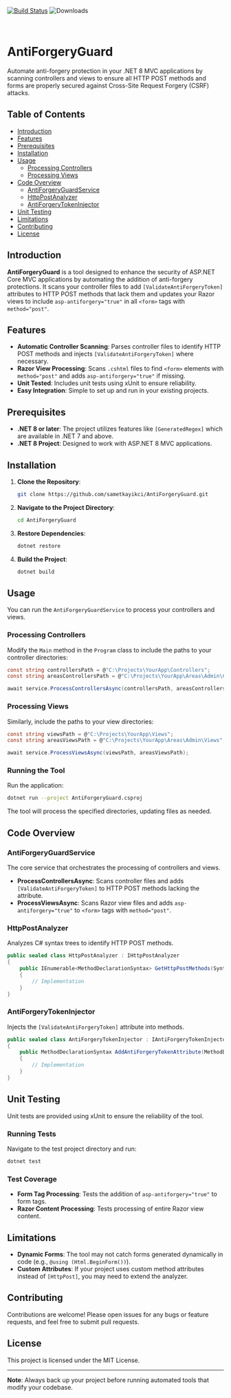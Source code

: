 [![Build Status](https://github.com/sametkayikci/AntiForgeryGuard/actions/workflows/ci.yml/badge.svg)](https://github.com/sametkayikci/AntiForgeryGuard/actions) 
![Downloads](https://img.shields.io/github/downloads/sametkayikci/AntiForgeryGuard/total.svg)

﻿
# AntiForgeryGuard

Automate anti-forgery protection in your .NET 8 MVC applications by scanning controllers and views to ensure all HTTP POST methods and forms are properly secured against Cross-Site Request Forgery (CSRF) attacks.

## Table of Contents

- [Introduction](#introduction)
- [Features](#features)
- [Prerequisites](#prerequisites)
- [Installation](#installation)
- [Usage](#usage)
    - [Processing Controllers](#processing-controllers)
    - [Processing Views](#processing-views)
- [Code Overview](#code-overview)
    - [AntiForgeryGuardService](#antiforgeryguardservice)
    - [HttpPostAnalyzer](#httppostanalyzer)
    - [AntiForgeryTokenInjector](#antiforgerytokeninjector)
- [Unit Testing](#unit-testing)
- [Limitations](#limitations)
- [Contributing](#contributing)
- [License](#license)

## Introduction

**AntiForgeryGuard** is a tool designed to enhance the security of ASP.NET Core MVC applications by automating the addition of anti-forgery protections. It scans your controller files to add `[ValidateAntiForgeryToken]` attributes to HTTP POST methods that lack them and updates your Razor views to include `asp-antiforgery="true"` in all `<form>` tags with `method="post"`.

## Features

- **Automatic Controller Scanning**: Parses controller files to identify HTTP POST methods and injects `[ValidateAntiForgeryToken]` where necessary.
- **Razor View Processing**: Scans `.cshtml` files to find `<form>` elements with `method="post"` and adds `asp-antiforgery="true"` if missing.
- **Unit Tested**: Includes unit tests using xUnit to ensure reliability.
- **Easy Integration**: Simple to set up and run in your existing projects.

## Prerequisites

- **.NET 8 or later**: The project utilizes features like `[GeneratedRegex]` which are available in .NET 7 and above.
- **.NET 8 Project**: Designed to work with ASP.NET 8 MVC applications.

## Installation

1. **Clone the Repository**:

   ```bash
   git clone https://github.com/sametkayikci/AntiForgeryGuard.git
   ```

2. **Navigate to the Project Directory**:

   ```bash
   cd AntiForgeryGuard
   ```

3. **Restore Dependencies**:

   ```bash
   dotnet restore
   ```

4. **Build the Project**:

   ```bash
   dotnet build
   ```

## Usage

You can run the `AntiForgeryGuardService` to process your controllers and views.

### Processing Controllers

Modify the `Main` method in the `Program` class to include the paths to your controller directories:

```csharp
const string controllersPath = @"C:\Projects\YourApp\Controllers";
const string areasControllersPath = @"C:\Projects\YourApp\Areas\Admin\Controllers";

await service.ProcessControllersAsync(controllersPath, areasControllersPath);
```

### Processing Views

Similarly, include the paths to your view directories:

```csharp
const string viewsPath = @"C:\Projects\YourApp\Views";
const string areasViewsPath = @"C:\Projects\YourApp\Areas\Admin\Views";

await service.ProcessViewsAsync(viewsPath, areasViewsPath);
```

### Running the Tool

Run the application:

```bash
dotnet run --project AntiForgeryGuard.csproj
```

The tool will process the specified directories, updating files as needed.

## Code Overview

### AntiForgeryGuardService

The core service that orchestrates the processing of controllers and views.

- **ProcessControllersAsync**: Scans controller files and adds `[ValidateAntiForgeryToken]` to HTTP POST methods lacking the attribute.
- **ProcessViewsAsync**: Scans Razor view files and adds `asp-antiforgery="true"` to `<form>` tags with `method="post"`.

### HttpPostAnalyzer

Analyzes C# syntax trees to identify HTTP POST methods.

```csharp
public sealed class HttpPostAnalyzer : IHttpPostAnalyzer
{
    public IEnumerable<MethodDeclarationSyntax> GetHttpPostMethods(SyntaxNode root)
    {
        // Implementation
    }
}
```

### AntiForgeryTokenInjector

Injects the `[ValidateAntiForgeryToken]` attribute into methods.

```csharp
public sealed class AntiForgeryTokenInjector : IAntiForgeryTokenInjector
{
    public MethodDeclarationSyntax AddAntiForgeryTokenAttribute(MethodDeclarationSyntax method)
    {
        // Implementation
    }
}
```

## Unit Testing

Unit tests are provided using xUnit to ensure the reliability of the tool.

### Running Tests

Navigate to the test project directory and run:

```bash
dotnet test
```

### Test Coverage

- **Form Tag Processing**: Tests the addition of `asp-antiforgery="true"` to form tags.
- **Razor Content Processing**: Tests processing of entire Razor view content.

## Limitations

- **Dynamic Forms**: The tool may not catch forms generated dynamically in code (e.g., `@using (Html.BeginForm())`).
- **Custom Attributes**: If your project uses custom method attributes instead of `[HttpPost]`, you may need to extend the analyzer.

## Contributing

Contributions are welcome! Please open issues for any bugs or feature requests, and feel free to submit pull requests.

## License

This project is licensed under the MIT License.

---

**Note**: Always back up your project before running automated tools that modify your codebase.
